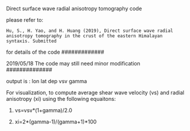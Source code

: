 Direct surface wave radial anisotropy tomography code

please refer to:

	Hu, S., H. Yao, and H. Huang (2019), Direct surface wave radial 
	anisotropy tomography in the crust of the eastern Himalayan 
	syntaxis. Submitted

for details of the code
#############

2019/05/18
The code may still need minor modification  
##############

output is 
	: lon lat dep vsv gamma

For visualization,
to compute average shear wave velocity (vs) and radial anisotropy (xi)
using the following equaitons:

1.	vs=vsv*(1+gamma)/2.0

2.	xi=2*(gamma-1)/(gamma+1)*100
